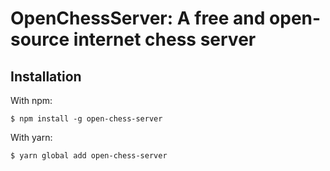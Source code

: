 <!--
 Copyright (c) 2022 Yanderemine54
 
 This software is released under the MIT License.
 https://opensource.org/licenses/MIT
-->

# OpenChessServer: A free and open-source internet chess server

## Installation

With npm:

```
$ npm install -g open-chess-server
```

With yarn:

```
$ yarn global add open-chess-server
```
